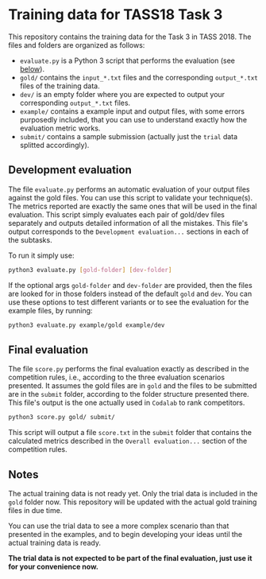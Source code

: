 # Training data for TASS18 Task 3

This repository contains the training data for the Task 3 in TASS 2018.
The files and folders are organized as follows:

* `evaluate.py` is a Python 3 script that performs the evaluation (see [below](#evaluation)).
* `gold/` contains the `input_*.txt` files and the corresponding `output_*.txt` files of the training data.
* `dev/` is an empty folder where you are expected to output your corresponding `output_*.txt` files.
* `example/` contains a example input and output files, with some errors purposedly included, that you can use to understand exactly how the evaluation metric works.
* `submit/` contains a sample submission (actually just the `trial` data splitted accordingly).

## Development evaluation

The file `evaluate.py` performs an automatic evaluation of your output files against the gold files. You can use this script to validate your technique(s). The metrics reported are exactly the same ones that will be used in the final evaluation. This script simply evaluates each pair of gold/dev files separately and outputs detailed information of all the mistakes. This file's output corresponds to the `Development evaluation...` sections in each of the subtasks.

To run it simply use:

```bash
python3 evaluate.py [gold-folder] [dev-folder]
```

If the optional args `gold-folder` and `dev-folder` are provided, then the files are looked for in those folders instead of the default `gold` and `dev`. You can use these options to test different variants or to see the evaluation for the example files, by running:

```bash
python3 evaluate.py example/gold example/dev
```

## Final evaluation

The file `score.py` performs the final evaluation exactly as described in the competition rules, i.e., according to the three evaluation scenarios presented. It assumes the gold files are in `gold` and the files to be submitted are in the `submit` folder, according to the folder structure presented there. This file's output is the one actually used in `Codalab` to rank competitors.

```bash
python3 score.py gold/ submit/
```

This script will output a file `score.txt` in the `submit` folder that contains the calculated metrics described in the `Overall evaluation...` section of the competition rules.

## Notes

The actual training data is not ready yet. Only the trial data is included in the `gold` folder now. This repository will be updated with the actual gold training files in due time.

You can use the trial data to see a more complex scenario than that presented in the examples, and to begin developing your ideas until the actual training data is ready.

**The trial data is not expected to be part of the final evaluation, just use it for your convenience now.**
